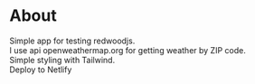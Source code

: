 # About

Simple app for testing redwoodjs.  
I use api openweathermap.org for getting weather by ZIP code.  
Simple styling with Tailwind.  
Deploy to Netlify

